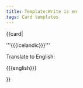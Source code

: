 ```yaml
---
title: Template:Write is en
tags: Card templates
---
```


{{card|

'''{{{icelandic}}}'''

Translate to English:

{{{english}}}

}}

